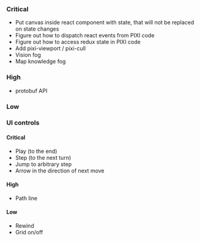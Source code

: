 ### Critical
- Put canvas inside react component with state, that will not be replaced on state changes
- Figure out how to dispatch react events from PIXI code
- Figure out how to access redux state in PIXI code
- Add pixi-viewport / pixi-cull
- Vision fog
- Map knowledge fog
### High
- protobuf API
### Low

### UI controls
#### Critical
- Play (to the end)
- Step (to the next turn)
- Jump to arbitrary step
- Arrow in the direction of next move
#### High
- Path line
#### Low
- Rewind
- Grid on/off
